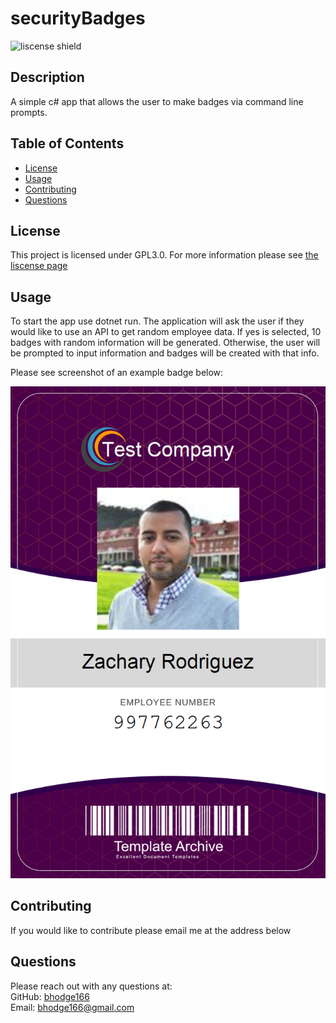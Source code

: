 # securityBadges

![liscense shield](https://img.shields.io/badge/license-GPL3.0-blue)

## Description

A simple c# app that allows the user to make badges via command line prompts.

## Table of Contents

- [License](#license)
- [Usage](#usage)
- [Contributing](#contributing)
- [Questions](#questions)

## License

This project is licensed under GPL3.0. For more information please see [the liscense page](https://choosealicense.com/licenses/gpl-3.0/)

## Usage

To start the app use dotnet run. The application will ask the user if they would like to use an API to get random employee data. If yes is selected, 10 badges with random information will be generated. Otherwise, the user will be prompted to input information and badges will be created with that info.

Please see screenshot of an example badge below:

![Screenshot](./assets/images/example.png)

## Contributing

If you would like to contribute please email me at the address below

## Questions

Please reach out with any questions at: <br />
GitHub: [bhodge166](https://github.com/bhodge166)<br />
Email: bhodge166@gmail.com
